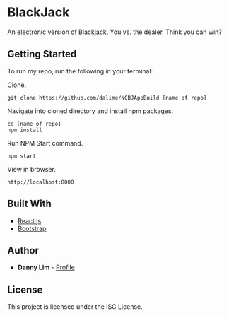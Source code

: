 # BlackJack

An electronic version of Blackjack. You vs. the dealer. Think you can win?

## Getting Started

To run my repo, run the following in your terminal:

Clone.

```
git clone https://github.com/dalime/NCBJAppBuild [name of repo]
```

Navigate into cloned directory and install npm packages.

```
cd [name of repo]
npm install
```

Run NPM Start command.

```
npm start
```

View in browser.

```
http://localhost:8000
```


## Built With

* [React.js](https://facebook.github.io/react/)
* [Bootstrap](http://getbootstrap.com/)

## Author

* **Danny Lim** - [Profile](https://github.com/dalime)

## License

This project is licensed under the ISC License.
